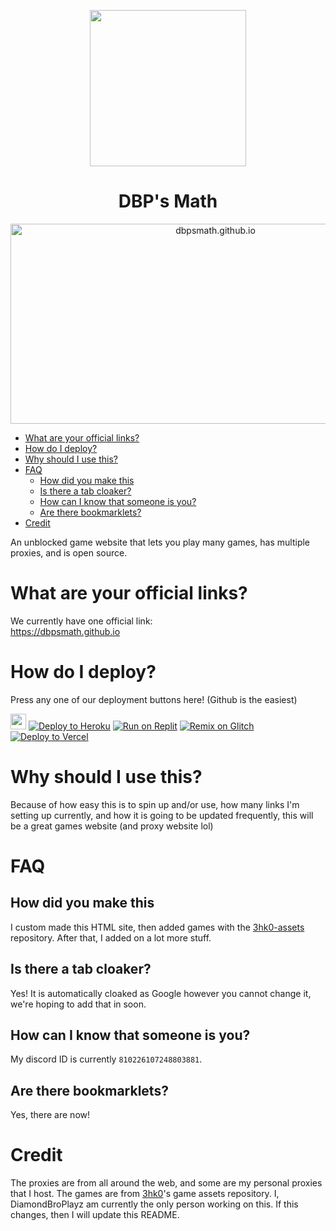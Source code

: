 <p align="center"><img src="https://github.com/dbpsmath/dbpsmath.github.io-old/blob/main/87837029%20(2).png?raw=true" height="250"></p>

<h1 align="center">DBP's Math</h1>

<p align="center"><img src="https://socialify.git.ci/dbpsmath/dbpsmath.github.io/image?description=1&font=Inter&forks=1&issues=1&language=1&name=1&owner=1&pattern=Circuit%20Board&pulls=1&stargazers=1&theme=Dark" alt="dbpsmath.github.io" width="640" height="320" /></p>

- [What are your official links?](#what-are-your-official-links)
- [How do I deploy?](#how-do-i-deploy)
- [Why should I use this?](#why-should-i-use-this)
- [FAQ](#faq)
  - [How did you make this](#how-did-you-make-this)
  - [Is there a tab cloaker?](#is-there-a-tab-cloaker)
  - [How can I know that someone is you?](#how-can-i-know-that-someone-is-you)
  - [Are there bookmarklets?](#are-there-bookmarklets)
- [Credit](#credit)

An unblocked game website that lets you play many games, has multiple proxies, and is open source.

# What are your official links?

We currently have one official link:  
https://dbpsmath.github.io  

# How do I deploy?
Press any one of our deployment buttons here! (Github is the easiest)

[<img src="https://user-images.githubusercontent.com/3369400/139448065-39a229ba-4b06-434b-bc67-616e2ed80c8f.png#gh-light-mode-only" width="25"/>](https://github.com/dbpsmath/dbpsmath.github.io/fork)
<a target="_blank" href="https://heroku.com/deploy/?template=https://github.com/dbpsmath/dbpsmath.github.io"><img alt="Deploy to Heroku" src="https://binbashbanana.github.io/deploy-buttons/buttons/remade/heroku.svg"></a>
<a target="_blank" href="https://replit.com/github/dbpsmath/dbpsmath.github.io"><img alt="Run on Replit" src="https://binbashbanana.github.io/deploy-buttons/buttons/remade/replit.svg"></a>
<a target="_blank" href="https://glitch.com/edit/#!/import/github/dbpsmath/dbpsmath.github.io"><img alt="Remix on Glitch" src="https://binbashbanana.github.io/deploy-buttons/buttons/remade/glitch.svg"></a>
<a target="_blank" href="https://vercel.com/new/clone?repository-url=https://github.com/dbpsmath/dbpsmath.github.io"><img alt="Deploy to Vercel" src="https://binbashbanana.github.io/deploy-buttons/buttons/remade/vercel.svg"></a>

# Why should I use this?
Because of how easy this is to spin up and/or use, how many links I'm setting up currently, and how it is going to be updated frequently, this will be a great games website (and proxy website lol) 

# FAQ
## How did you make this
I custom made this HTML site, then added games with the [3hk0-assets](https://github.com/3kh0/3kh0-Assets) repository. After that, I added on a lot more stuff.
## Is there a tab cloaker?
Yes! It is automatically cloaked as Google however you cannot change it, we're hoping to add that in soon.
## How can I know that someone is you?
My discord ID is currently `810226107248803881`.
## Are there bookmarklets?
Yes, there are now!

# Credit
The proxies are from all around the web, and some are my personal proxies that I host.
The games are from [3hk0](https://github.com/3kh0)'s game assets repository.
I, DiamondBroPlayz am currently the only person working on this. If this changes, then I will update this README.

